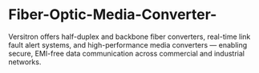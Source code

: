 # Fiber-Optic-Media-Converter-
Versitron offers half-duplex and backbone fiber converters, real-time link fault alert systems, and high-performance media converters — enabling secure, EMI-free data communication across commercial and industrial networks.
